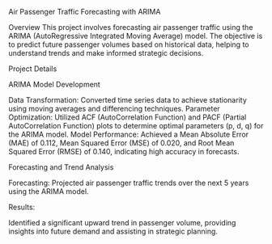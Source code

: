 Air Passenger Traffic Forecasting with ARIMA

Overview
This project involves forecasting air passenger traffic using the ARIMA (AutoRegressive Integrated Moving Average) model. The objective is to predict future passenger volumes based on historical data, helping to understand trends and make informed strategic decisions.

Project Details

ARIMA Model Development

Data Transformation: Converted time series data to achieve stationarity using moving averages and differencing techniques.
Parameter Optimization: Utilized ACF (AutoCorrelation Function) and PACF (Partial AutoCorrelation Function) plots to determine optimal parameters (p, d, q) for the ARIMA model.
Model Performance: Achieved a Mean Absolute Error (MAE) of 0.112, Mean Squared Error (MSE) of 0.020, and Root Mean Squared Error (RMSE) of 0.140, indicating high accuracy in forecasts.


Forecasting and Trend Analysis

Forecasting: Projected air passenger traffic trends over the next 5 years using the ARIMA model.

Results: 

Identified a significant upward trend in passenger volume, providing insights into future demand and assisting in strategic planning.

